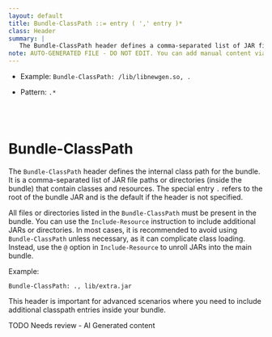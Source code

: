 ```yaml
---
layout: default
title: Bundle-ClassPath ::= entry ( ',' entry )*
class: Header
summary: |
   The Bundle-ClassPath header defines a comma-separated list of JAR file path names or directories (inside the bundle) containing classes and resources. The full stop ('.' \u002E) specifies the root di- rectory of the bundle's JAR. The full stop is also the default
note: AUTO-GENERATED FILE - DO NOT EDIT. You can add manual content via same filename in ext folder. 
---
```


- Example: `Bundle-ClassPath: /lib/libnewgen.so, .`

- Pattern: `.*`

<!-- Manual content from: ext/bundle_classpath.md --><br /><br />

# Bundle-ClassPath

The `Bundle-ClassPath` header defines the internal class path for the bundle. It is a comma-separated list of JAR file paths or directories (inside the bundle) that contain classes and resources. The special entry `.` refers to the root of the bundle JAR and is the default if the header is not specified.

All files or directories listed in the `Bundle-ClassPath` must be present in the bundle. You can use the `Include-Resource` instruction to include additional JARs or directories. In most cases, it is recommended to avoid using `Bundle-ClassPath` unless necessary, as it can complicate class loading. Instead, use the `@` option in `Include-Resource` to unroll JARs into the main bundle.

Example:

```
Bundle-ClassPath: ., lib/extra.jar
```

This header is important for advanced scenarios where you need to include additional classpath entries inside your bundle.


TODO Needs review - AI Generated content

